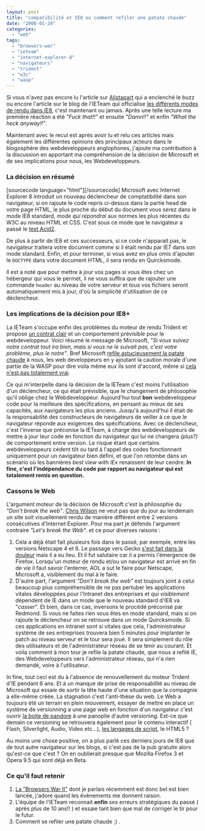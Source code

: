```yaml
---
layout: post
title: "compatibilité et IE8 ou comment refiler une patate chaude"
date: "2008-01-24"
categories: 
  - "web"
tags: 
  - "browsers-war"
  - "ieteam"
  - "internet-explorer-8"
  - "navigateurs"
  - "trident"
  - "w3c"
  - "wasp"
---
```


Si vous n'avez pas encore lu l'article sur [Alistapart](http://alistapart.com/articles/beyonddoctype "Beyond DOCTYPE: Web Standards, Forward Compatibility, and IE8") qui a enclenché le buzz ou encore l'article sur le blog de l'IETeam qui officialise [les différents modes de rendu dans IE8](http://blogs.msdn.com/ie/archive/2008/01/21/compatibility-and-ie8.aspx "Compatibility and IE8"), c'est maintenant ou jamais. Après une telle lecture ma première réaction a été _"Fuck that!!"_ et ensuite _"Damn!!"_ et enfin _"What the heck anyway!!"_.

Maintenant avec le recul est après avoir lu et relu ces articles mais également les différentes opinions des principaux acteurs dans le blogosphère des webdeveloppeurs anglophones, j'ajoute ma contribution à la discussion en apportant ma compréhension de la décision de Microsoft et de ses implications pour nous, les Webdeveloppeurs.

### La décision en résumé

\[sourcecode language="html"\]\[/sourcecode\] Microsoft avec Internet Explorer 8 introduit un nouveau déclencheur de comptatibilité dans son navigateur, si on rajoute le code repris ci-dessus dans la partie head de votre page HTML, le plus proche du début du document vous serez dans le mode IE8 standard, _mode qui répondrai_ aux normes les plus récentes du W3C au niveau HTML et CSS. C'est sous ce mode que le navigateur a passé le [test Acid2](http://www.webstandards.org/action/acid2 "The Acid2 Test from WASP").

De plus à partir de IE8 et ces successeurs, si ce code n'apparait pas, le navigateur traitera votre document comme si il était rendu par IE7 dans son mode standard. Enfin, et pour terminer, si vous avez en plus omis d'ajouter le `DOCTYPE` dans votre document HTML, il sera rendu en Quircksmode.

Il est a noté que pour mettre à jour vos pages si vous êtes chez un hébergeur qui vous le permet, il ne vous suffira que de rajouter une commande `header` au niveau de votre serveur et tous vos fichiers seront automatiquement mis à jour, d'où la simplicité d'utilisation de ce déclencheur.

### Les implications de la décision pour IE8+

La IETeam s'occupe enfin des problèmes du moteur de rendu Trident et propose [un contrat clair](http://www.quirksmode.org/blog/archives/2008/01/the_versioning.html "The versioning switch is not a browser detect") et un comportement prévisible pour le webdeveloppeur. Voici résumé le message de Microsoft, _"Si vous suivez notre contrat tout ira bien, mais si vous ne le suivait pas, c'est votre problème, plus le notre"_. Bref Microsoft [refile astucieusement la patate chaude](http://hosanna.over-blog.com/article-7243861.html "Patate chaude et café corsé !") à nous, les web developpeurs en y ajoutant la caution morale d'une partie de la WASP pour dire voila même eux ils sont d'accord, même si [cela n'est pas totalement vrai](http://www.webstandards.org/2008/01/22/microsofts-version-targeting-proposal/ "Microsoft’s Version Targeting Proposal").

Ce qui m'interpelle dans la décision de la IETeam c'est moins l'utilisation d'un déclencheur, ce qui était prévisible, que le changement de philosophie qu'il oblige chez le Webdeveloppeur. Aujourd'hui tout **bon** webdeveloppeur code pour la meilleure des spécifications, en pensant au mieux de ses capacités, aux navigateurs les plus anciens. Jusqu'à aujourd'hui il était de la responsabilité des constructeurs de navigateurs de veiller à ce que le navigateur réponde aux exigences des spécifications. Avec ce déclencheur, c'est l'inverse que préconise la IETeam, à charge des webdeveloppeurs de mettre à jour leur code en fonction du navigateur qui lui ne changera _(plus?)_ de comportement entre version. Le risque étant que certains webdeveloppeurs cédent tôt ou tard à l'appel des codes fonctionnant uniquement pour un navigateur bien défini, et que l'on retombe dans un scénario où les bannières _best view with IEx_ renaissent de leur cendre. **In fine, c'est l'indépendance du code par rapport au navigateur qui est totalement remis en question.**

### Cassons le Web

L'argument moteur de la décision de Microsoft c'est la philosophie du _"Don't break the web"_. [Chris Wilson](http://blogs.msdn.com/cwilso/archive/2008/01/22/i-feel-happy-too.aspx "Le blog personnel de Chris Wilson qui travaille pour la IETeam") ne veut pas que du jour au lendemain un site soit visuellement rendu de manière différent entre 2 versions consécutives d'Internet Explorer. Pour ma part je défends l'argument contraire _"Let's break the Web"_. et ce pour diverses raisons :

1. Cela a déjà était fait plusieurs fois dans le passé, par exemple, entre les versions Netscape 4 et 6. Le passage vers Gecko [s'est fait dans la douleur](http://www.stopbadtherapy.com/standards.shtml "Transitioning from Proprietary DOMs and Markup to W3C Standards: Enhancing Pages That Use LAYER, document.layers[], and document.all to Support Standards") mais il a eu lieu. Et il fut salutaire car il a permis l'émergence de Firefox. Lorsqu'un moteur de rendu et/ou un navigateur est arrivé en fin de vie il faut savoir l'enterrer, AOL a sut le faire pour Netscape, Microsoft a, visiblement du mal à le faire.
2. D'autre part, l'argument _"Don't break the web"_ est toujours joint à celui beaucoup plus compréhensible de ne pas pertuber les applications vitales développées pour l'Intranet des entreprises et qui _visiblement_ dépendent de IE dans un mode que le nouveau standard d'IE8 va "_casser_". Et bien, dans ce cas, inversons le procédé préconisé par Redmond. Si vous ne faites rien vous êtes en mode standard, mais si on rajoute le déclencheur on se retrouve dans un mode Quircksmode. Si ces applications en intranet sont si vitales que cela, l'administrateur système de ses entreprises trouvera bien 5 minutes pour implanter le patch au niveau serveur et le tour sera joué. Il sera simplement du rôle des utilisateurs et de l'administrateur réseau de se tenir au courant. Et voila comment à mon tour je refile la patate chaude, que nous a refilé IE, des Webdeveloppeurs vers l'administrateur réseau, qui n'a rien demandé, voire à l'utilisateur.

In fine, tout ceci est du à l'absence de renouvellement du moteur Trident d'IE pendant 6 ans. Et à un manque de prise de responsabilité au niveau de Microsoft qui essaie de sortir la tête haute d'une situation que la compagnie a elle-même créée. La stagnation c'est l'anti-thèse du web. Le Web a toujours été un terrain en plein mouvement, essayer de mettre en place un système de versionning a une page web en fonction d'un navigateur c'est ouvrir [la boite de pandore](http://www.linternaute.com/expression/langue-francaise/80/la-boite-de-pandore/ "Origine de l'expression : la boîte de pandore") à une panoplie d'autre versioning. Est-ce que demain ce versioning se retrouvera également pour le contenu interactif ( Flash, Silverlight, Audio, Video etc...), [les langages de script](http://ejohn.org/blog/meta-madness/ "Les implications du déclencheur sur le javascript"), le HTML5 ?

Au moins une chose positive, on a plus parlé ces derniers jours de IE8 que de tout autre navigateur sur les blogs, si c'est pas de la pub gratuite alors qu'est-ce que c'est ? On en oublierait presque que Mozilla Firefox 3 et Opera 9.5 qui sont déjà en Beta.

### Ce qu'il faut retenir

1. [La "Browsers War II"](http://nyamsprod.com/blog/2008/01/08/browser-wars-ii-the-empire-strikes-back/ "Mes prédictions sur l'année 2008 pour la compétition entre navigateurs") dont je parlais récemment est donc bel est bien lancée, j'adore quand les évènements me donnent raison.
2. L'équipe de l'IETeam reconnait **enfin** ses erreurs stratégiques du passé ( après plus de 10 ans!! ) et essaie tant bien que mal de corriger le tir pour le futur.
3. Comment se refiler une patate chaude ;) .
